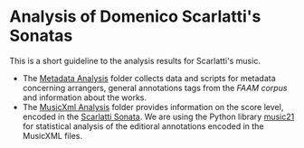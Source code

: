 # Analysis of Domenico Scarlatti's Sonatas

This is a short guideline to the analysis results for Scarlatti's music.

- The [Metadata Analysis](./metadata_analysis) folder collects data and scripts for metadata concerning arrangers, general annotations tags from the _FAAM corpus_ and information about the works.
- The [MusicXml Analysis](./musicxml_analysis) folder provides information on the score level, encoded in the [Scarlatti Sonata](/encoded_music/project_transcriptions/scarlatti_sonatas). We are using the Python library [music21](https://www.music21.org/) for statistical analysis of the editioral annotations encoded in the MusicXML files.

